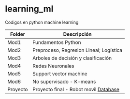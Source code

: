 # learning_ml
Codigos en python machine learning


|  Folder  |        Descripción         |
|------------|----------------------------|
| Mod1 | Fundamentos Python|
| Mod2 | Preproceso, Regresion Lineal; Logística|
| Mod3 | Arboles de decisión y clasificación|
| Mod4 | Redes Neuronales |
| Mod5 | Support vector machine |
| Mod6 | No supervisado - K-means |
|Proyecto | Proyecto final - Robot movil [Database](https://www.kaggle.com/uciml/wall-following-robot)|